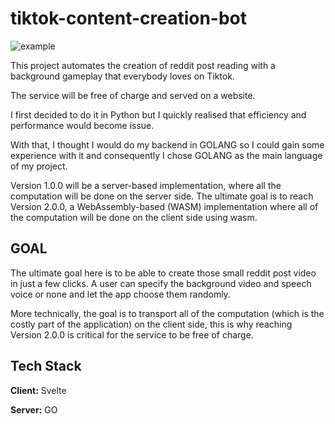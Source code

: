 
# tiktok-content-creation-bot

![example](https://github.com/OthmaneHachad/tiktok-content-creation-bot/assets/75754374/3e35efd3-0700-4e96-bac6-ee494ea2564a)



This project automates the creation of reddit post reading with a background gameplay that everybody loves on Tiktok. 

The service will be free of charge and served on a website.

I first decided to do it in Python but I quickly realised that efficiency and performance would become issue.

With that, I thought I would do my backend in GOLANG so I 
could gain some experience with it and consequently I chose GOLANG as the main language of my project. 

Version 1.0.0 will be a server-based implementation, where all the computation
will be done on the server side. The ultimate goal is to reach Version 2.0.0, a WebAssembly-based (WASM) implementation where all of the computation will be done on the client side using wasm.


## GOAL

The ultimate goal here is to be able to create those small reddit post video in just a few clicks. A user can specify the background video and speech voice or none and let the app choose them randomly.

More technically, the goal is to transport all of the computation (which is the costly part of the application) on the client side, this is why reaching Version 2.0.0 is critical for the service to be free of charge.
## Tech Stack

**Client:** Svelte 

**Server:** GO

